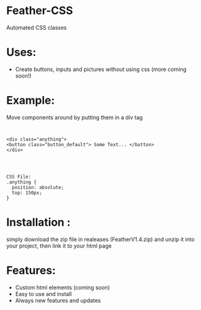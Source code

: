 # Feather-CSS
Automated CSS classes

# Uses:
+ Create buttons, inputs and pictures without using css (more coming soon!)

# Example:
 Move components around by putting them in a div tag
```


<div class="anything">
<button class="button_default"> Some Text... </button>
</div>




CSS File:
.anything {
  position: absolute;
  top: 150px;
}
```

# Installation :
simply download the zip file in realeases (FeatherV1.4.zip) and unzip it into your project, then link it to your html page 

# Features:
+ Custom html elements (coming soon)
+ Easy to use and install
+ Always new features and updates


